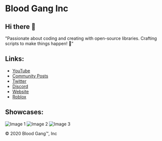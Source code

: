 # Blood Gang Inc

## Hi there 👋

"Passionate about coding and creating with open-source libraries. Crafting scripts to make things happen! 🚀"

## Links:

- [YouTube](https://youtube.com/@BloodGangInc)
- [Community Posts](https://reddit.com/r/4zx16)
- [Twitter](https://twitter.com/BloodGangInc)
- [Discord](https://linkr.it/blood)
- [Website](https://blood-gang-inc.github.io/.github/)
- [Roblox](https://www.roblox.com/groups/3901342)

## Showcases:

![Image 1](https://static.wixstatic.com/media/4585c8_e600e1468e5d4361aca78861e48ff266~mv2.png/v1/fit/w_552,h_498,q_90/4585c8_e600e1468e5d4361aca78861e48ff266~mv2.webp)
![Image 2](https://static.wixstatic.com/media/4585c8_86a668aa442d4588828dc8e8f9f39e2c~mv2.png/v1/fit/w_533,h_498,q_90/4585c8_86a668aa442d4588828dc8e8f9f39e2c~mv2.webp)
![Image 3](https://static.wixstatic.com/media/4585c8_ffc5498a37d5475ba36345dc52390439~mv2.png/v1/fit/w_526,h_498,q_90/4585c8_ffc5498a37d5475ba36345dc52390439~mv2.webp)

&copy; 2020 Blood Gang™️, Inc

